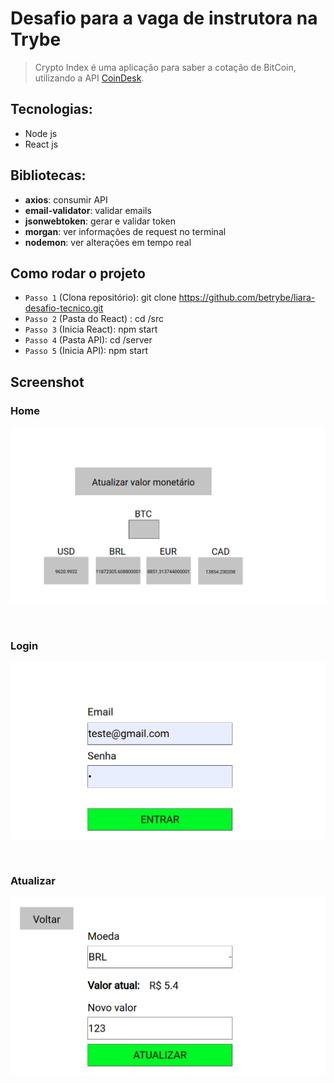 # Desafio para a vaga de instrutora na Trybe
> Crypto Index é uma aplicação para saber a cotação de BitCoin, utilizando a API  [CoinDesk](https://www.coindesk.com/coindesk-api).
## Tecnologias:
  - Node js
  - React js

## Bibliotecas:
- **axios**: consumir API
- **email-validator**: validar emails
- **jsonwebtoken**: gerar e validar token
- **morgan**: ver informações de request no terminal
- **nodemon**: ver alterações em tempo real
## Como rodar o projeto
- `Passo 1` (Clona repositório): git clone https://github.com/betrybe/liara-desafio-tecnico.git
- `Passo 2` (Pasta do React) : cd /src
- `Passo 3` (Inicia React): npm start
- `Passo 4` (Pasta API): cd /server
- `Passo 5` (Inicia API): npm start
&nbsp; 
## Screenshot
### Home
![N|Solid](https://github.com/liara987/desafio-trybe/blob/master/screenshot/home.png)

&nbsp; 
### Login
![N|Solid](https://github.com/liara987/desafio-trybe/blob/master/screenshot/login.png)

&nbsp; 
### Atualizar
![N|Solid](https://github.com/liara987/desafio-trybe/blob/master/screenshot/atualizar.png)


